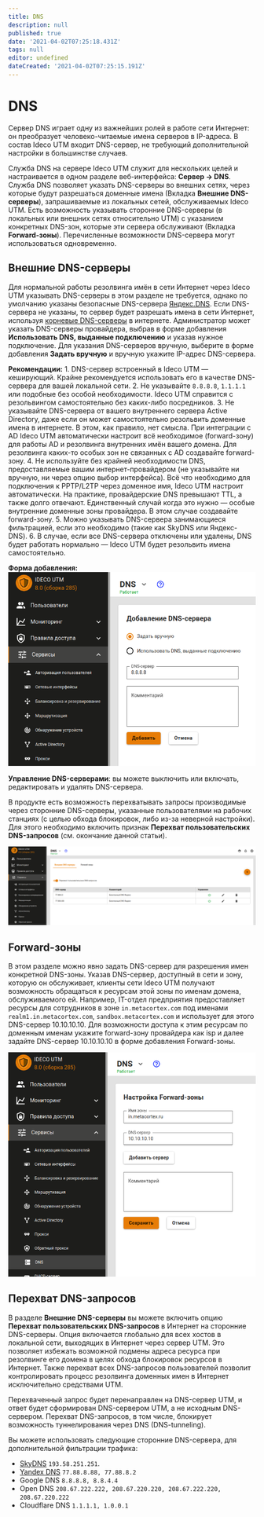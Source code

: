 ```yaml
---
title: DNS
description: null
published: true
date: '2021-04-02T07:25:18.431Z'
tags: null
editor: undefined
dateCreated: '2021-04-02T07:25:15.191Z'
---
```


# DNS

Сервер DNS играет одну из важнейших ролей в работе сети Интернет: он преобразует человеко-читаемые имена серверов в IP-адреса. В состав Ideco UTM входит DNS-сервер, не требующий дополнительной настройки в большинстве случаев.

Служба DNS на сервере Ideco UTM служит для нескольких целей и настраивается в одном разделе веб-интерфейса: **Сервер -&gt; DNS**. Служба DNS позволяет указать DNS-серверы во внешних сетях, через которые будут разрешаться доменные имена \(Вкладка **Внешние DNS-серверы**\), запрашиваемые из локальных сетей, обслуживаемых Ideco UTM. Есть возможность указывать сторонние DNS-серверы \(в локальных или внешних сетях относительно UTM\) с указанием конкретных DNS-зон, которые эти сервера обслуживают \(Вкладка **Forward-зоны**\). Перечисленные возможности DNS-сервера могут использоваться одновременно.

## Внешние DNS-серверы

Для нормальной работы резолвинга имён в сети Интернет через Ideco UTM указывать DNS-серверы в этом разделе не требуется, однако по умолчанию указаны безопасные DNS-сервера [Яндекс.DNS](https://dns.yandex.ru/). Если DNS-сервера не указаны, то сервер будет разрешать имена в сети Интернет, используя [корневые DNS-серверы](https://ru.wikipedia.org/wiki/%D0%9A%D0%BE%D1%80%D0%BD%D0%B5%D0%B2%D1%8B%D0%B5_%D1%81%D0%B5%D1%80%D0%B2%D0%B5%D1%80%D1%8B_DNS) в интернете. Администратор может указать DNS-серверы провайдера, выбрав в форме добавления **Использовать DNS, выданные подключению** и указав нужное подключение. Для указания DNS-серверов вручную, выберите в форме добавления **Задать вручную** и вручную укажите IP-адрес DNS-сервера.

**Рекомендации:** 1. DNS-сервер встроенный в Ideco UTM — кеширующий. Крайне рекомендуется использовать его в качестве DNS-сервера для вашей локальной сети. 2. Не указывайте `8.8.8.8`, `1.1.1.1` или подобные без особой необходимости. Ideco UTM справится с резольвингом самостоятельно без каких-либо посредников. 3. Не указывайте DNS-сервера от вашего внутреннего сервера Active Directory, даже если он может самостоятельно резольвить доменные имена в интернете. В этом, как правило, нет смысла. При интеграции с AD Ideco UTM автоматически настроит всё необходимое \(forward-зону\) для работы AD и резолвинга внутренних имён вашего домена. Для резолвинга каких-то особых зон не связанных с AD создавайте forward-зону. 4. Не используйте без крайней необходимости DNS, предоставляемые вашим интернет-провайдером \(не указывайте ни вручную, ни через опцию выбор интерфейса\). Всё что необходимо для подключения к PPTP/L2TP через доменное имя, Ideco UTM настроит автоматически. На практике, провайдерские DNS превышают TTL, а также долго отвечают. Единственный случай когда это нужно — особые внутренние доменные зоны провайдера. В этом случае создавайте forward-зону. 5. Можно указывать DNS-сервера занимающиеся фильтрацией, если это необходимо \(такие как SkyDNS или Яндекс-DNS\). 6. В случае, если все DNS-сервера отключены или удалены, DNS будет работать нормально — Ideco UTM будет резольвить имена самостоятельно.

**Форма добавления:** ![dns\_form.png](../../.gitbook/assets/dns_form.png)

**Управление DNS-серверами**: вы можете выключить или включать, редактировать и удалять DNS-сервера.

В продукте есть возможность перехватывать запросы производимые через сторонние DNS-серверы, указанные пользователями на рабочих станциях \(с целью обхода блокировок, либо из-за неверной настройки\). Для этого необходимо включить признак **Перехват пользовательских DNS-запросов** \(см. окончание данной статьи\).

![dns\_table.png](../../.gitbook/assets/dns_table.png)

## Forward-зоны

В этом разделе можно явно задать DNS-сервер для разрешения имен конкретной DNS-зоны. Указав DNS-сервер, доступный в сети и зону, которую он обслуживает, клиенты сети Ideco UTM получают возможность обращаться к ресурсам этой зоны по именам домена, обслуживаемого ей. Например, IT-отдел предприятия предоставляет ресурсы для сотрудников в зоне `in.metacortex.com` под именами `realm1.in.metacortex.com`, `sandbox.metacortex.com` и использует для этого DNS-сервер 10.10.10.10. Для возможности доступа к этим ресурсам по доменным именам укажите forward-зону провайдера как isp и далее задайте DNS-сервер 10.10.10.10 в форме добавления Forward-зоны.

![forward\_zone\_form.png](../../.gitbook/assets/forward_zone_form.png)

## Перехват DNS-запросов

В разделе **Внешние DNS-серверы** вы можете включить опцию **Перехват пользовательских DNS-запросов** в Интернет на сторонние DNS-серверы. Опция включается глобально для всех хостов в локальной сети, выходящих в Интернет через сервер UTM. Это позволяет избежать возможной подмены адреса ресурса при резолвинге его домена в целях обхода блокировок ресурсов в Интернет. Также перехват всех DNS-запросов пользователей позволит контролировать процесс резолвинга доменных имен в Интернет исключительно средствами UTM.

Перехваченный запрос будет перенаправлен на DNS-сервер UTM, и ответ будет сформирован DNS-сервером UTM, а не исходным DNS-сервером. Перехват DNS-запросов, в том числе, блокирует возможность туннелирования через DNS \(DNS-tunneling\).

Вы можете использовать следующие сторонние DNS-сервера, для дополнительной фильтрации трафика:

* [SkyDNS](https://www.skydns.ru/) `193.58.251.251`.
* [Yandex DNS](https://dns.yandex.ru/) `77.88.8.88, 77.88.8.2`
* Google DNS `8.8.8.8, 8.8.4.4`
* Open DNS `208.67.222.222, 208.67.220.220, 208.67.222.220, 208.67.220.222`
* Cloudflare DNS `1.1.1.1, 1.0.0.1`

